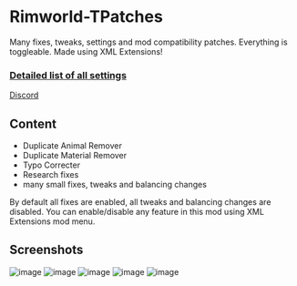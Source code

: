 # Rimworld-TPatches
Many fixes, tweaks, settings and mod compatibility patches. Everything is toggleable. Made using XML Extensions!

### [Detailed list of all settings](https://docs.google.com/spreadsheets/d/1nhq6maAQgqy5VEXBN_rNa-neVqVlNxartAt38_Km4TA/edit?usp=sharing)

[Discord](https://discord.gg/dcVj4b5VwJ)


## Content
- Duplicate Animal Remover
- Duplicate Material Remover
- Typo Correcter
- Research fixes
- many small fixes, tweaks and balancing changes

By default all fixes are enabled, all tweaks and balancing changes are disabled. You can enable/disable any feature in this mod using XML Extensions mod menu.

## Screenshots
![image](https://user-images.githubusercontent.com/76593873/137011227-53aaf321-9e0e-446b-a041-8f9863cb6086.png)
![image](https://user-images.githubusercontent.com/76593873/137011244-0826ca96-747d-48d3-9e8e-64f5649baa1b.png)
![image](https://user-images.githubusercontent.com/76593873/137011270-0e951d25-f926-427e-ad78-3fbec460151b.png)
![image](https://user-images.githubusercontent.com/76593873/137011197-77af973f-c791-46d1-a3c3-a63ec137c729.png)
![image](https://user-images.githubusercontent.com/76593873/137011210-e827b089-c395-4ee0-89d2-b28c49110538.png)
